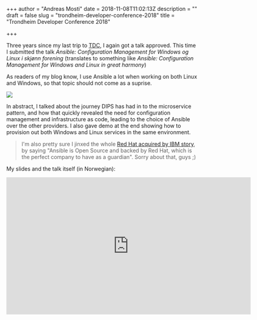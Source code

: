 +++
author = "Andreas Mosti"
date = 2018-11-08T11:02:13Z
description = ""
draft = false
slug = "trondheim-developer-conference-2018"
title = "Trondheim Developer Conference 2018"

+++


Three years since my last trip to [TDC](https://2018.trondheimdc.no/), I again got a talk approved.
This time I submitted the talk _Ansible: Configuration Management for Windows og Linux i skjønn forening_ (translates to something like _Ansible: Configuration Management for Windows and Linux in great harmony_)

As readers of my blog know, I use Ansible a lot when working on both Linux and Windows, so that topic should not come as a suprise.

![](https://i.imgur.com/eZOT4GY.jpg)

In abstract, I talked about the journey DIPS has had in to the microservice pattern, and how that quickly revealed the need for configuration management and infrastructure as code, leading to the choice of Ansible over the other providers. I also gave demo at the end showing how to provision out both Windows and Linux services in the same environment.

> I'm also pretty sure I jinxed the whole [Red Hat acquired by IBM story](https://www.redhat.com/en/about/press-releases/ibm-acquire-red-hat-completely-changing-cloud-landscape-and-becoming-worlds-1-hybrid-cloud-provider), by saying "Ansible is Open Source and backed by Red Hat, which is the perfect company to have as a guardian". Sorry about that, guys ;)

My slides and the talk itself (in Norwegian):

<script async class="speakerdeck-embed" data-id="e41471b7fd274d01b053c94af1b2b537" data-ratio="1.77777777777778" src="//speakerdeck.com/assets/embed.js"></script>

<iframe src="https://player.vimeo.com/video/296639173" width="640" height="360" frameborder="0" webkitallowfullscreen mozallowfullscreen allowfullscreen></iframe>
